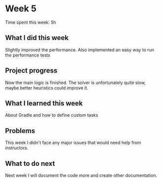 # Week 5

Time spent this week: 5h

## What I did this week

Slightly improved the performance. Also implemented an easy way to run the performance tests

## Project progress

Now the main logic is finished. The solver is unfortunately quite slow, maybe better heuristics could improve it. 

## What I learned this week

About Gradle and how to define custom tasks

## Problems

This week I didn't face any major issues that would need help from instructors. 

## What to do next

Next week I will document the code more and create other documentation.
